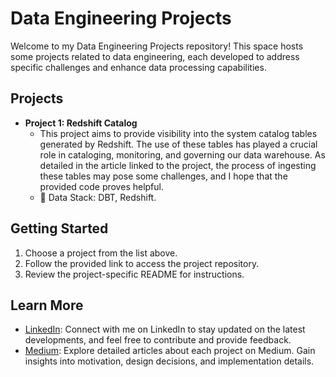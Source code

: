 # Data Engineering Projects

Welcome to my Data Engineering Projects repository! This space hosts some projects related to data engineering, each developed to address specific challenges and enhance data processing capabilities.

## Projects
- **Project 1: Redshift Catalog**
  - This project aims to provide visibility into the system catalog tables generated by Redshift. The use of these tables has played a crucial role in cataloging, monitoring, and governing our data warehouse. As detailed in the article linked to the project, the process of ingesting these tables may pose some challenges, and I hope that the provided code proves helpful.
  - :wrench: Data Stack: DBT, Redshift.

## Getting Started
1. Choose a project from the list above.
2. Follow the provided link to access the project repository.
3. Review the project-specific README for instructions.

## Learn More
- [LinkedIn](https://www.linkedin.com/in/alice-thomaz-b6b52b14a/): Connect with me on LinkedIn to stay updated on the latest developments, and feel free to contribute and provide feedback.
- [Medium](https://medium.com/@alice_thomaz): Explore detailed articles about each project on Medium. Gain insights into motivation, design decisions, and implementation details.
